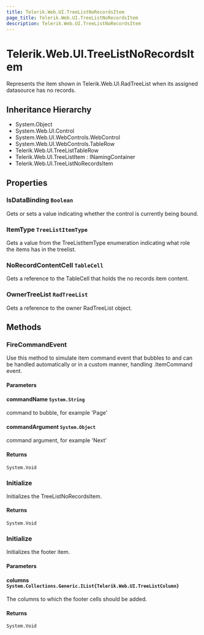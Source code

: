 ```yaml
---
title: Telerik.Web.UI.TreeListNoRecordsItem
page_title: Telerik.Web.UI.TreeListNoRecordsItem
description: Telerik.Web.UI.TreeListNoRecordsItem
---
```


# Telerik.Web.UI.TreeListNoRecordsItem

Represents the item shown in Telerik.Web.UI.RadTreeList when its assigned datasource has no records.

## Inheritance Hierarchy

* System.Object
* System.Web.UI.Control
* System.Web.UI.WebControls.WebControl
* System.Web.UI.WebControls.TableRow
* Telerik.Web.UI.TreeListTableRow
* Telerik.Web.UI.TreeListItem : INamingContainer
* Telerik.Web.UI.TreeListNoRecordsItem

## Properties

###  IsDataBinding `Boolean`

Gets or sets a value indicating whether the control is currently being bound.

###  ItemType `TreeListItemType`

Gets a value from the TreeListItemType enumeration indicating what role the items has in the treelist.

###  NoRecordContentCell `TableCell`

Gets a reference to the TableCell that holds the no records item content.

###  OwnerTreeList `RadTreeList`

Gets a reference to the owner RadTreeList object.

## Methods

###  FireCommandEvent

Use this method to simulate item command event that bubbles to
             and can be handled automatically or in a
            custom manner, handling .ItemCommand event.

#### Parameters

#### commandName `System.String`

command to bubble, for example 'Page'

#### commandArgument `System.Object`

command argument, for example 'Next'

#### Returns

`System.Void` 

###  Initialize

Initializes the TreeListNoRecordsItem.

#### Returns

`System.Void` 

###  Initialize

Initializes the footer item.

#### Parameters

#### columns `System.Collections.Generic.IList{Telerik.Web.UI.TreeListColumn}`

The columns to which the footer cells should be added.

#### Returns

`System.Void` 

